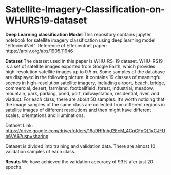 # Satellite-Imagery-Classification-on-WHURS19-dataset

**Deep Learning classification Model**
This repository contains jupyter notebook for satellite imagery classification using deep learning model "EffecientNet". 
Reference of Effecientnet paper: https://arxiv.org/abs/1905.11946

**Dataset**
The dataset used in this paper is WHU-RS-19 dataset. WHU-RS19 is a set of satellite images exported from Google Earth, which provides high-resolution satellite images up to 0.5 m. Some samples of the database are displayed in the following picture. It contains 19 classes of meaningful scenes in high-resolution satellite imagery, including airport, beach, bridge, commercial, desert, farmland, footballfield, forest, industrial, meadow, mountain, park, parking, pond, port, railwaystation, residential, river, and viaduct. For each class, there are about 50 samples. It’s worth noticing that the image samples of the same class are collected from different regions in satellite images of different resolutions and then might have different scales, orientations and illuminations.

Dataset Link: https://drive.google.com/drive/folders/16a9HRnhd2EcM_4CnCFpQL1xCJFUb6VA6?usp=sharing

Dataset is divided into training and validation data. There are almost 10 validation samples of each class.

**Resuts**
We have achieved the validation accuracy of 93% afer just 20 epochs.
